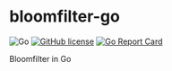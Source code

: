 # bloomfilter-go
![Go](https://github.com/jdxyw/bloomfilter-go/workflows/Go/badge.svg?branch=main)
[![GitHub license](https://img.shields.io/badge/license-MIT-blue.svg)](https://raw.githubusercontent.com/jdxyw/bloomfilter-go/main/LICENSE)
[![Go Report Card](https://goreportcard.com/badge/github.com/jdxyw/bloomfilter-go)](https://goreportcard.com/report/github.com/jdxyw/bloomfilter-go)

Bloomfilter in Go
